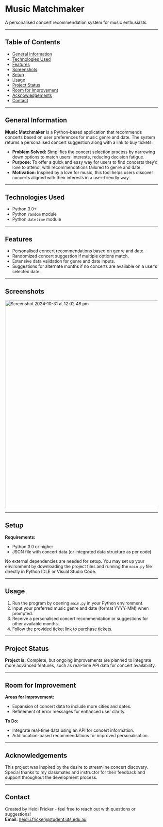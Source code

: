 # Music Matchmaker

A personalised concert recommendation system for music enthusiasts.  


---

## Table of Contents

- [General Information](#general-information)
- [Technologies Used](#technologies-used)
- [Features](#features)
- [Screenshots](#screenshots)
- [Setup](#setup)
- [Usage](#usage)
- [Project Status](#project-status)
- [Room for Improvement](#room-for-improvement)
- [Acknowledgements](#acknowledgements)
- [Contact](#contact)

---

## General Information

**Music Matchmaker** is a Python-based application that recommends concerts based on user preferences for music genre and date. The system returns a personalised concert suggestion along with a link to buy tickets.

- **Problem Solved:** Simplifies the concert selection process by narrowing down options to match users’ interests, reducing decision fatigue.
- **Purpose:** To offer a quick and easy way for users to find concerts they’d love to attend, with recommendations tailored to genre and date.
- **Motivation:** Inspired by a love for music, this tool helps users discover concerts aligned with their interests in a user-friendly way.

---

## Technologies Used

- Python 3.0+
- Python `random` module
- Python `datetime` module

---

## Features

- Personalised concert recommendations based on genre and date.
- Randomized concert suggestion if multiple options match.
- Extensive data validation for genre and date inputs.
- Suggestions for alternate months if no concerts are available on a user’s selected date.

---

## Screenshots

<img width="684" alt="Screenshot 2024-10-31 at 12 02 48 pm" src="https://github.com/user-attachments/assets/02b39f5b-bc06-4a2d-b156-9e6bb61ec51e">

---

## Setup

**Requirements:**

- Python 3.0 or higher
- JSON file with concert data (or integrated data structure as per code)

No external dependencies are needed for setup. You may set up your environment by downloading the project files and running the `main.py` file directly in Python IDLE or Visual Studio Code.

---

## Usage

1. Run the program by opening `main.py` in your Python environment.
2. Input your preferred music genre and date (format YYYY-MM) when prompted.
3. Receive a personalised concert recommendation or suggestions for other available months.
4. Follow the provided ticket link to purchase tickets.

---

## Project Status

**Project is:** Complete, but ongoing improvements are planned to integrate more advanced features, such as real-time API data for concert availability.

---

## Room for Improvement

**Areas for Improvement:**

- Expansion of concert data to include more cities and dates.
- Refinement of error messages for enhanced user clarity.

**To Do:**

- Integrate real-time data using an API for concert information.
- Add location-based recommendations for improved personalisation.

---

## Acknowledgements

This project was inspired by the desire to streamline concert discovery.  
Special thanks to my classmates and instructor for their feedback and support throughout the development process.

---

## Contact

Created by Heidi Fricker - feel free to reach out with questions or suggestions!  
**Email:** heidi.i.fricker@student.uts.edu.au


